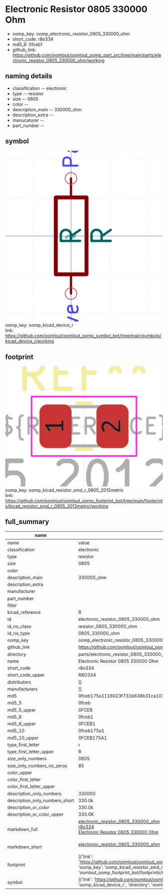 # Electronic Resistor 0805 330000 Ohm

  
* oomp_key: oomp_electronic_resistor_0805_330000_ohm 
* short_code: r8o334
* md5_6: 0fceb1  
* github_link: https://github.com/oomlout/oomlout_oomp_part_src/tree/main/parts/electronic_resistor_0805_330000_ohm/working  
## naming details
* classification -- electronic
* type -- resistor
* size -- 0805
* color -- 
* description_main -- 330000_ohm
* description_extra -- 
* manucaturer -- 
* part_number -- 



## symbol

![](symbol/0/working/working_600.png)  
oomp_key: oomp_kicad_device_r  
link: https://github.com/oomlout/oomlout_oomp_symbol_bot/tree/main/symbols/kicad_device_r/working  

## footprint

![](footprint/0/working/working_600.png)  
oomp_key: oomp_kicad_resistor_smd_r_0805_2012metric  
link: https://github.com/oomlout/oomlout_oomp_footprint_bot/tree/main/footprints/kicad_resistor_smd_r_0805_2012metric/working  

## full_summary
| name | value | 
| --- | --- | 
| name | value | 
| classification | electronic | 
| type | resistor | 
| size | 0805 | 
| color |  | 
| description_main | 330000_ohm | 
| description_extra |  | 
| manufacturer |  | 
| part_number |  | 
| filter |  | 
| kicad_reference | R | 
| id | electronic_resistor_0805_330000_ohm | 
| id_no_class | resistor_0805_330000_ohm | 
| id_no_type | 0805_330000_ohm | 
| oomp_key | oomp_electronic_resistor_0805_330000_ohm | 
| github_link | https://github.com/oomlout/oomlout_oomp_part_src/tree/main/parts/electronic_resistor_0805_330000_ohm/working | 
| directory | parts/electronic_resistor_0805_330000_ohm | 
| name | Electronic Resistor 0805 330000 Ohm | 
| short_code | r8o334 | 
| short_code_upper | R8O334 | 
| distributors | [] | 
| manufacturers | [] | 
| md5 | 0fceb175a1116023f731b638b31ca101 | 
| md5_5 | 0fceb | 
| md5_5_upper | 0FCEB | 
| md5_6 | 0fceb1 | 
| md5_6_upper | 0FCEB1 | 
| md5_10 | 0fceb175a1 | 
| md5_10_upper | 0FCEB175A1 | 
| type_first_letter | r | 
| type_first_letter_upper | R | 
| size_only_numbers | 0805 | 
| size_only_numbers_no_zeros | 85 | 
| color_upper |  | 
| color_first_letter |  | 
| color_first_letter_upper |  | 
| description_only_numbers | 330000 | 
| description_only_numbers_short | 330.0k | 
| description_or_color | 330.0k | 
| description_or_color_upper | 330.0K | 
| markdown_full | [electronic_resistor_0805_330000_ohm](https://github.com/oomlout/oomlout_oomp_part_src/tree/main/parts/electronic_resistor_0805_330000_ohm/working)<br>[r8o334](https://github.com/oomlout/oomlout_oomp_part_src/tree/main/parts/electronic_resistor_0805_330000_ohm/working)<br>[Electronic Resistor 0805 330000 Ohm](https://github.com/oomlout/oomlout_oomp_part_src/tree/main/parts/electronic_resistor_0805_330000_ohm/working)<br><br> | 
| markdown_short | [electronic_resistor_0805_330000_ohm](https://github.com/oomlout/oomlout_oomp_part_src/tree/main/parts/electronic_resistor_0805_330000_ohm/working)<br><br> | 
| footprint | [{'link': 'https://github.com/oomlout/oomlout_oomp_footprint_bot/tree/main/foootprntss/kicad_resistor_smd_r_0805_2012metric', 'oomp_key': 'oomp_kicad_resistor_smd_r_0805_2012metric', 'directory': 'oomlout_oomp_footprint_bot/footprints/kicad_resistor_smd_r_0805_2012metric//working/working.kicad_mod'}] | 
| symbol | [{'link': 'https://github.com/oomlout/oomlout_oomp_symbol_bot/tree/main/symbols/kicad_device_r', 'oomp_key': 'oomp_kicad_device_r', 'directory': 'oomlout_oomp_symbol_bot/symbols/kicad_device_r//working/working.kicad_sym'}] | 
